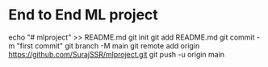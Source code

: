 # End to End ML project
echo "# mlproject" >> README.md
git init
git add README.md
git commit -m "first commit"
git branch -M main
git remote add origin https://github.com/SurajSSR/mlproject.git
git push -u origin main